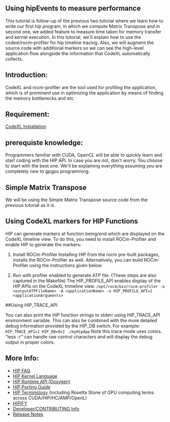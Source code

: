 ## Using hipEvents to measure performance ###

This tutorial is follow-up of the previous two tutorial where we learn how to write our first hip program, in which we compute Matrix Transpose and in second one, we added feature to measure time taken for memory transfer and kernel execution. In this tutorial, we'll explain how to use the codexl/rocm-profiler for hip timeline tracing.  Also, we will augment the source code with additional markers so we can see the high-level application flow alongside the information that CodeXL automatically collects.


## Introduction:

CodeXL and rocm-profiler are the tool used for profiling the application, which is of prominent use in optimizing the application by means of finding the memory bottlenecks and etc.

## Requirement:
[CodeXL Installation](http://gpuopen.com/compute-product/codexl/) 

## prerequiste knowledge:

Programmers familiar with CUDA, OpenCL will be able to quickly learn and start coding with the HIP API. In case you are not, don't worry. You choose to start with the best one. We'll be explaining everything assuming you are completely new to gpgpu programming.

## Simple Matrix Transpose 

We will be using the Simple Matrix Transpose source code from the previous tutorial as it is.

## Using CodeXL markers for HIP Functions

HIP can generate markers at function being/end which are displayed on the CodeXL timeline view. To do this, you need to install ROCm-Profiler and enable HIP to generate the markers:

1. Install ROCm-Profiler Installing HIP from the rocm pre-built packages, installs the ROCm-Profiler as well. Alternatively, you can build ROCm-Profiler using the instructions given below.


2. Run with profiler enabled to generate ATP file.
(These steps are also captured in the Makefile)
The HIP_PROFILE_API enables display of the HIP APIs on the CodeXL trimeline view.
`/opt/rocm/bin/rocm-profiler -o <outputATPFileName> -A <applicationName> -e HIP_PROFILE_API=1 <applicationArguments>`

##Using HIP_TRACE_API

You can also print the HIP function strings to stderr using HIP_TRACE_API environment variable. This can also be combined with the more detailed debug information provided by the HIP_DB switch. For example:
`HIP_TRACE_API=1 HIP_DB=0x2 ./myHipApp`
Note this trace mode uses colors. "less -r" can handle raw control characters and will display the debug output in proper colors.

## More Info:
- [HIP FAQ](https://github.com/ROCm-Developer-Tools/HIP/blob/master/docs/markdown/hip_faq.md)
- [HIP Kernel Language](https://github.com/ROCm-Developer-Tools/HIP/blob/master/docs/markdown/hip_kernel_language.md)
- [HIP Runtime API (Doxygen)](http://rocm-developer-tools.github.io/HIP)
- [HIP Porting Guide](https://github.com/ROCm-Developer-Tools/HIP/blob/master/docs/markdown/hip_porting_guide.md)
- [HIP Terminology](https://github.com/ROCm-Developer-Tools/HIP/blob/master/docs/markdown/hip_terms.md) (including Rosetta Stone of GPU computing terms across CUDA/HIP/HC/AMP/OpenL)
- [HIPIFY](https://github.com/ROCm-Developer-Tools/HIP/blob/master/hipify-clang/README.md)
- [Developer/CONTRIBUTING Info](https://github.com/ROCm-Developer-Tools/HIP/blob/master/CONTRIBUTING.md)
- [Release Notes](https://github.com/ROCm-Developer-Tools/HIP/blob/master/RELEASE.md)
